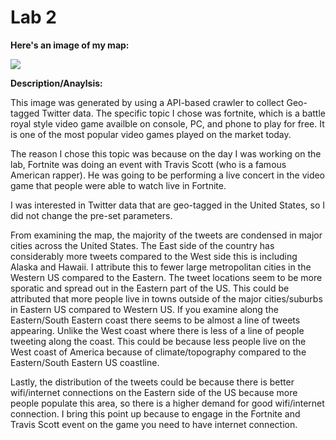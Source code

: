 # Lab 2

__Here's an image of my map:__

<img src="C:\Users\Owner\Workspace458\Lab2\img\lab2_img.png">

__Description/Anaylsis:__

This image was generated by using a API-based crawler to collect Geo-tagged Twitter data. The specific topic I chose was fortnite, which is a battle royal style video game availble on console, PC, and phone to play for free. It is one of the most popular video games played on the market today.

The reason I chose this topic was because on the day I was working on the lab, Fortnite was doing an event with Travis Scott (who is a famous American rapper). He was going to be performing a live concert in the video game that people were able to watch live in Fortnite.

I was interested in Twitter data that are geo-tagged in the United States, so I did not change the pre-set parameters.

From examining the map, the majority of the tweets are condensed in major cities across the United States. The East side of the country has considerably more tweets compared to the West side this is including Alaska and Hawaii. I attribute this to fewer large metropolitan cities in the Western US compared to the Eastern. The tweet locations seem to be more sporatic and spread out in the Eastern part of the US. This could be attributed that more people live in towns outside of the major cities/suburbs in Eastern US compared to Western US. If you examine along the Eastern/South Eastern coast there seems to be almost a line of tweets appearing. Unlike the West coast where there is less of a line of people tweeting along the coast. This could be because less people live on the West coast of America because of climate/topography compared to the Eastern/South Eastern US coastline.

Lastly, the distribution of the tweets could be because there is better wifi/internet connections on the Eastern side of the US because more people populate this area, so there is a higher demand for good wifi/internet connection. I bring this point up because to engage in the Fortnite and Travis Scott event on the game you need to have internet connection.
